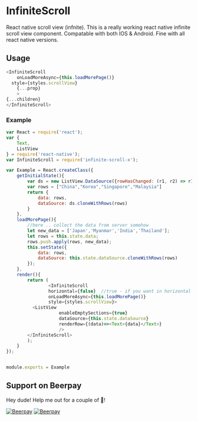 InfiniteScroll
==============

React native scroll view (infnite). This is a really working react native infinite scroll view component.
Compatable with both IOS & Android. Fine with all react native versions.

## Usage
```js
<InfiniteScroll
	onLoadMoreAsync={this.loadMorePage()}
  style={styles.scrollView}
	{...prop}
	>
{...children}
</InfiniteScroll>
```


### Example

```js
var React = require('react');
var {
	Text,
	ListView
} = require('react-native');
var InfiniteScroll = require('infinite-scroll-x');

var Example = React.createClass({
	getInitialState(){
		var ds = new ListView.DataSource({rowHasChanged: (r1, r2) => r1 !== r2});
		var rows = ["China","Korea","Singapore","Malaysia"]
		return {
			data: rows,
			dataSource: ds.cloneWithRows(rows)
		}
	},
	loadMorePage(){
		//here .. collect the data from server somehow
		let new_data = ['Japan','Myanmar','India','Thailand'];
		let rows = this.state.data;
		rows.push.apply(rows, new_data);
		this.setState({
			data: rows,
			dataSource: this.state.dataSource.cloneWithRows(rows)
		});
	},
	render(){
		return (
				<InfiniteScroll
				horizontal={false}	//true - if you want in horizontal
				onLoadMoreAsync={this.loadMorePage()}
				style={styles.scrollView}>
          <ListView
					enableEmptySections={true}
					dataSource={this.state.dataSource}
					renderRow={(data)=><Text>{data}</Text>}
					/>
        </InfiniteScroll>
		);
	}
});


module.exports = Example
```

## Support on Beerpay
Hey dude! Help me out for a couple of :beers:!

[![Beerpay](https://beerpay.io/yeyintkoko/infinite-scroll-react-native/badge.svg?style=beer-square)](https://beerpay.io/yeyintkoko/infinite-scroll-react-native)  [![Beerpay](https://beerpay.io/yeyintkoko/infinite-scroll-react-native/make-wish.svg?style=flat-square)](https://beerpay.io/yeyintkoko/infinite-scroll-react-native?focus=wish)

